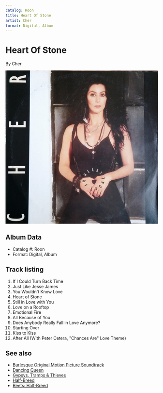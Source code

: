```yaml
---
catalog: Roon
title: Heart Of Stone
artist: Cher
format: Digital, Album
---
```


# Heart Of Stone

By Cher

![](../../assets/albumcovers/Cher-Heart_Of_Stone.png)

## Album Data

- Catalog #: Roon
- Format: Digital, Album


## Track listing


1. If I Could Turn Back Time
2. Just Like Jesse James
3. You Wouldn't Know Love
4. Heart of Stone
5. Still in Love with You
6. Love on a Rooftop
7. Emotional Fire
8. All Because of You
9. Does Anybody Really Fall in Love Anymore?
10. Starting Over
11. Kiss to Kiss
12. After All (With Peter Cetera, "Chances Are" Love Theme)


## See also

- [Burlesque Original Motion Picture Soundtrack](Burlesque_Original_Motion_Picture_Soundtrack.md)
- [Dancing Queen](Dancing_Queen.md)
- [Gypsys, Tramps & Thieves](Gypsys__Tramps_and_Thieves.md)
- [Half-Breed](Half-Breed.md)
- [Beets: Half‐Breed](../../Beets/Cher/Half‐Breed.md)
